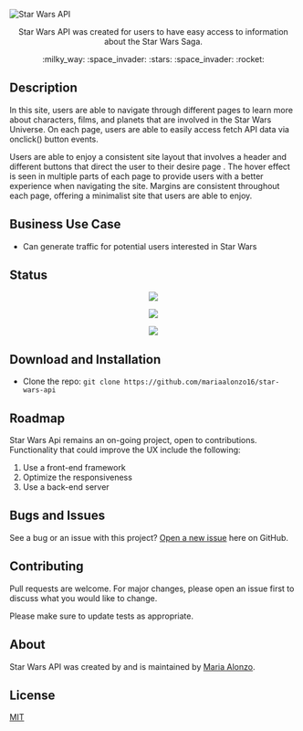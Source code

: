 ![Star Wars API](https://user-images.githubusercontent.com/93888269/145145525-7f5ca0c3-75b0-4f9e-9a9b-1ac2d742f1b1.png)

<p align="center">Star Wars API was created for users to have easy access to information about the Star Wars Saga.</p>

<p align="center"> :milky_way: :space_invader: :stars: :space_invader: :rocket:</p>

## Description

In this site, users are able to navigate through different pages to learn more about characters, films, and planets that are involved in the Star Wars Universe. On each page, users are able to easily access fetch API data via onclick() button events.

Users are able to enjoy a consistent site layout that involves a header and different buttons that direct the user to their desire page . The hover effect is seen in multiple parts of each page to provide users with a better experience when navigating the site. Margins are consistent throughout each page, offering a minimalist site that users are able to enjoy.  

<!-- ## Preview

![Star Wars Api]()

[Live Preview](https://mariaalonzo16.github.io/star-wars-api/) -->

## Business Use Case

- Can generate traffic for potential users interested in Star Wars

## Status

<p align="center"> <img src="https://img.shields.io/tokei/lines/github/mariaalonzo16/star-wars-api" /> </p>

<p align="center"> <img src="https://img.shields.io/github/languages/count/mariaalonzo16/star-wars-api" /> </p>

<p align="center"> <img src="https://img.shields.io/github/repo-size/mariaalonzo16/star-wars-api" /> </p>

## Download and Installation

- Clone the repo: `git clone https://github.com/mariaalonzo16/star-wars-api`

<!-- ## Usage

After the project files are downloaded, feel free to edit the HTML, CSS, and JavaScript files included with the `public` directory to 
edit the website as you see fit. To preview the changes you make to the code, you can open 
the `index.html` file in your web browser. -->

## Roadmap

 Star Wars Api remains an on-going project, open to contributions.  Functionality that could improve the UX include the following:

1) Use a front-end framework
2) Optimize the responsiveness
3) Use a back-end server

## Bugs and Issues

See a bug or an issue with this project? [Open a new issue](https://github.com/mariaalonzo16/star-wars-api/issues) here on GitHub.

## Contributing
Pull requests are welcome. For major changes, please open an issue first to discuss what you would like to change.

Please make sure to update tests as appropriate.

## About

Star Wars API was created by and is maintained by [Maria Alonzo](https://www.linkedin.com/in/maria-alonzo-177282127/).

## License
[MIT](https://choosealicense.com/licenses/mit/)